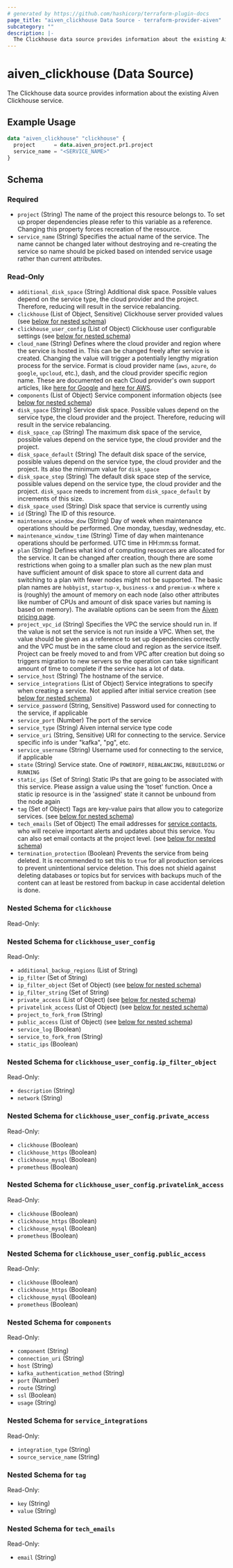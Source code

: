 ```yaml
---
# generated by https://github.com/hashicorp/terraform-plugin-docs
page_title: "aiven_clickhouse Data Source - terraform-provider-aiven"
subcategory: ""
description: |-
  The Clickhouse data source provides information about the existing Aiven Clickhouse service.
---
```


# aiven_clickhouse (Data Source)

The Clickhouse data source provides information about the existing Aiven Clickhouse service.

## Example Usage

```terraform
data "aiven_clickhouse" "clickhouse" {
  project      = data.aiven_project.pr1.project
  service_name = "<SERVICE_NAME>"
}
```

<!-- schema generated by tfplugindocs -->
## Schema

### Required

- `project` (String) The name of the project this resource belongs to. To set up proper dependencies please refer to this variable as a reference. Changing this property forces recreation of the resource.
- `service_name` (String) Specifies the actual name of the service. The name cannot be changed later without destroying and re-creating the service so name should be picked based on intended service usage rather than current attributes.

### Read-Only

- `additional_disk_space` (String) Additional disk space. Possible values depend on the service type, the cloud provider and the project. Therefore, reducing will result in the service rebalancing.
- `clickhouse` (List of Object, Sensitive) Clickhouse server provided values (see [below for nested schema](#nestedatt--clickhouse))
- `clickhouse_user_config` (List of Object) Clickhouse user configurable settings (see [below for nested schema](#nestedatt--clickhouse_user_config))
- `cloud_name` (String) Defines where the cloud provider and region where the service is hosted in. This can be changed freely after service is created. Changing the value will trigger a potentially lengthy migration process for the service. Format is cloud provider name (`aws`, `azure`, `do` `google`, `upcloud`, etc.), dash, and the cloud provider specific region name. These are documented on each Cloud provider's own support articles, like [here for Google](https://cloud.google.com/compute/docs/regions-zones/) and [here for AWS](https://docs.aws.amazon.com/AmazonRDS/latest/UserGuide/Concepts.RegionsAndAvailabilityZones.html).
- `components` (List of Object) Service component information objects (see [below for nested schema](#nestedatt--components))
- `disk_space` (String) Service disk space. Possible values depend on the service type, the cloud provider and the project. Therefore, reducing will result in the service rebalancing.
- `disk_space_cap` (String) The maximum disk space of the service, possible values depend on the service type, the cloud provider and the project.
- `disk_space_default` (String) The default disk space of the service, possible values depend on the service type, the cloud provider and the project. Its also the minimum value for `disk_space`
- `disk_space_step` (String) The default disk space step of the service, possible values depend on the service type, the cloud provider and the project. `disk_space` needs to increment from `disk_space_default` by increments of this size.
- `disk_space_used` (String) Disk space that service is currently using
- `id` (String) The ID of this resource.
- `maintenance_window_dow` (String) Day of week when maintenance operations should be performed. One monday, tuesday, wednesday, etc.
- `maintenance_window_time` (String) Time of day when maintenance operations should be performed. UTC time in HH:mm:ss format.
- `plan` (String) Defines what kind of computing resources are allocated for the service. It can be changed after creation, though there are some restrictions when going to a smaller plan such as the new plan must have sufficient amount of disk space to store all current data and switching to a plan with fewer nodes might not be supported. The basic plan names are `hobbyist`, `startup-x`, `business-x` and `premium-x` where `x` is (roughly) the amount of memory on each node (also other attributes like number of CPUs and amount of disk space varies but naming is based on memory). The available options can be seem from the [Aiven pricing page](https://aiven.io/pricing).
- `project_vpc_id` (String) Specifies the VPC the service should run in. If the value is not set the service is not run inside a VPC. When set, the value should be given as a reference to set up dependencies correctly and the VPC must be in the same cloud and region as the service itself. Project can be freely moved to and from VPC after creation but doing so triggers migration to new servers so the operation can take significant amount of time to complete if the service has a lot of data.
- `service_host` (String) The hostname of the service.
- `service_integrations` (List of Object) Service integrations to specify when creating a service. Not applied after initial service creation (see [below for nested schema](#nestedatt--service_integrations))
- `service_password` (String, Sensitive) Password used for connecting to the service, if applicable
- `service_port` (Number) The port of the service
- `service_type` (String) Aiven internal service type code
- `service_uri` (String, Sensitive) URI for connecting to the service. Service specific info is under "kafka", "pg", etc.
- `service_username` (String) Username used for connecting to the service, if applicable
- `state` (String) Service state. One of `POWEROFF`, `REBALANCING`, `REBUILDING` or `RUNNING`
- `static_ips` (Set of String) Static IPs that are going to be associated with this service. Please assign a value using the 'toset' function. Once a static ip resource is in the 'assigned' state it cannot be unbound from the node again
- `tag` (Set of Object) Tags are key-value pairs that allow you to categorize services. (see [below for nested schema](#nestedatt--tag))
- `tech_emails` (Set of Object) The email addresses for [service contacts](https://aiven.io/docs/platform/howto/technical-emails), who will receive important alerts and updates about this service. You can also set email contacts at the project level. (see [below for nested schema](#nestedatt--tech_emails))
- `termination_protection` (Boolean) Prevents the service from being deleted. It is recommended to set this to `true` for all production services to prevent unintentional service deletion. This does not shield against deleting databases or topics but for services with backups much of the content can at least be restored from backup in case accidental deletion is done.

<a id="nestedatt--clickhouse"></a>
### Nested Schema for `clickhouse`

Read-Only:



<a id="nestedatt--clickhouse_user_config"></a>
### Nested Schema for `clickhouse_user_config`

Read-Only:

- `additional_backup_regions` (List of String)
- `ip_filter` (Set of String)
- `ip_filter_object` (Set of Object) (see [below for nested schema](#nestedobjatt--clickhouse_user_config--ip_filter_object))
- `ip_filter_string` (Set of String)
- `private_access` (List of Object) (see [below for nested schema](#nestedobjatt--clickhouse_user_config--private_access))
- `privatelink_access` (List of Object) (see [below for nested schema](#nestedobjatt--clickhouse_user_config--privatelink_access))
- `project_to_fork_from` (String)
- `public_access` (List of Object) (see [below for nested schema](#nestedobjatt--clickhouse_user_config--public_access))
- `service_log` (Boolean)
- `service_to_fork_from` (String)
- `static_ips` (Boolean)

<a id="nestedobjatt--clickhouse_user_config--ip_filter_object"></a>
### Nested Schema for `clickhouse_user_config.ip_filter_object`

Read-Only:

- `description` (String)
- `network` (String)


<a id="nestedobjatt--clickhouse_user_config--private_access"></a>
### Nested Schema for `clickhouse_user_config.private_access`

Read-Only:

- `clickhouse` (Boolean)
- `clickhouse_https` (Boolean)
- `clickhouse_mysql` (Boolean)
- `prometheus` (Boolean)


<a id="nestedobjatt--clickhouse_user_config--privatelink_access"></a>
### Nested Schema for `clickhouse_user_config.privatelink_access`

Read-Only:

- `clickhouse` (Boolean)
- `clickhouse_https` (Boolean)
- `clickhouse_mysql` (Boolean)
- `prometheus` (Boolean)


<a id="nestedobjatt--clickhouse_user_config--public_access"></a>
### Nested Schema for `clickhouse_user_config.public_access`

Read-Only:

- `clickhouse` (Boolean)
- `clickhouse_https` (Boolean)
- `clickhouse_mysql` (Boolean)
- `prometheus` (Boolean)



<a id="nestedatt--components"></a>
### Nested Schema for `components`

Read-Only:

- `component` (String)
- `connection_uri` (String)
- `host` (String)
- `kafka_authentication_method` (String)
- `port` (Number)
- `route` (String)
- `ssl` (Boolean)
- `usage` (String)


<a id="nestedatt--service_integrations"></a>
### Nested Schema for `service_integrations`

Read-Only:

- `integration_type` (String)
- `source_service_name` (String)


<a id="nestedatt--tag"></a>
### Nested Schema for `tag`

Read-Only:

- `key` (String)
- `value` (String)


<a id="nestedatt--tech_emails"></a>
### Nested Schema for `tech_emails`

Read-Only:

- `email` (String)
